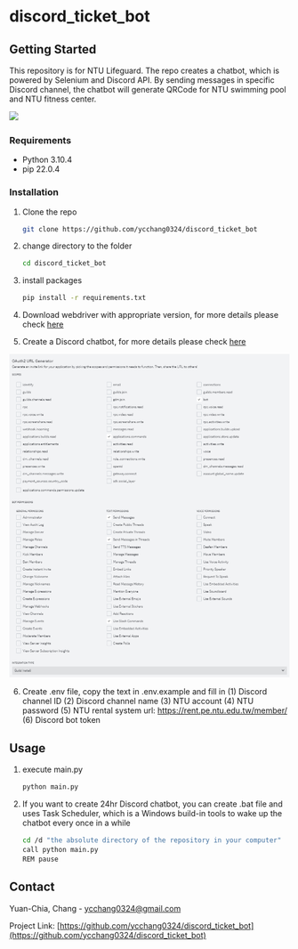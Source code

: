 # discord_ticket_bot

<!-- GETTING STARTED -->
## Getting Started

This repository is for NTU Lifeguard. The repo creates a chatbot, which is powered by Selenium and Discord API. By sending messages in specific Discord channel, the chatbot will generate QRCode for NTU swimming pool and NTU fitness center.

![](examples/usage.gif)

### Requirements
* Python 3.10.4
* pip 22.0.4

### Installation

1. Clone the repo
   ```sh
   git clone https://github.com/ycchang0324/discord_ticket_bot
   ```

1. change directory to the folder
   ```sh
   cd discord_ticket_bot
   ```

3. install packages
   ```sh
   pip install -r requirements.txt
   ```

4. Download webdriver with appropriate version, for more details please check [here](https://developer.chrome.com/docs/chromedriver?hl=zh-tw)

5. Create a Discord chatbot, for more details please check [here](https://discord.com/developers/docs/intro)

![](examples/bot_setting.png)

6. Create .env file, copy the text in .env.example and fill in 
(1) Discord channel ID 
(2) Discord channel name 
(3) NTU account 
(4) NTU password 
(5) NTU rental system url: https://rent.pe.ntu.edu.tw/member/ 
(6) Discord bot token



<!-- USAGE EXAMPLES -->
## Usage

1. execute main.py
   ```sh
   python main.py
   ```

2. If you want to create 24hr Discord chatbot, you can create .bat file and uses Task Scheduler, which is a Windows build-in tools to wake up the chatbot every once in a while
   ```sh
   cd /d "the absolute directory of the repository in your computer"
   call python main.py
   REM pause
   ```




<!-- CONTACT -->
## Contact

Yuan-Chia, Chang - ycchang0324@gmail.com

Project Link: [https://github.com/ycchang0324/discord_ticket_bot](https://github.com/ycchang0324/discord_ticket_bot)

